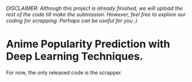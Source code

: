 ###### _DISCLAIMER: Although this project is already finished, we will upload the rest of the code till make the submission. However, feel free to explore our coding for scrapping. Perhaps can be useful for you :)_

# Anime Popularity Prediction with Deep Learning Techniques.

For now, the only released code is the scrapper.
